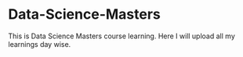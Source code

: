 # Data-Science-Masters
This is Data Science Masters course learning. Here I will upload all my learnings day wise.
